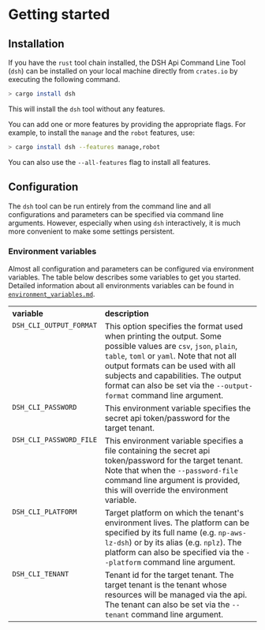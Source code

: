 # Getting started

## Installation

If you have the `rust` tool chain installed, the DSH Api Command Line Tool (`dsh`) can be
installed on your local machine directly from `crates.io` by executing the following command.

```bash
> cargo install dsh
```

This will install the `dsh` tool without any features.

You can add one or more features by providing the appropriate flags.
For example, to install the `manage` and the `robot` features, use:

```bash
> cargo install dsh --features manage,robot
```

You can also use the `--all-features` flag to install all features.

## Configuration

The `dsh` tool can be run entirely from the command line and
all configurations and parameters can be specified via command line arguments.
However, especially when using `dsh` interactively,
it is much more convenient to make some settings persistent.

### Environment variables

Almost all configuration and parameters can be configured via environment variables.
The table below describes some variables to get you started.
Detailed information about all environments variables can be found in
[`environment_variables.md`](environment_variables.md).

<table>
    <tr valign="top">
        <th align="left">variable</th>
        <th align="left">description</th>
    </tr>
    <tr valign="top">
        <td><code>DSH_CLI_OUTPUT_FORMAT</code></td>
        <td>
            This option specifies the format used when printing the output. 
            Some possible values are
            <code>csv</code>, <code>json</code>, <code>plain</code>, <code>table</code>, 
            <code>toml</code> or <code>yaml</code>.
            Note that not all output formats can be used with all subjects and capabilities.
            The output format can also be set via the 
            <code>--output-format</code> command line argument.
        </td>
    </tr>
    <tr valign="top">
        <td><code>DSH_CLI_PASSWORD</code></td>
        <td>
            This environment variable specifies the secret api token/password for the target tenant.
        </td>
    </tr>
    <tr valign="top">
        <td><code>DSH_CLI_PASSWORD_FILE</code></td>
        <td>
            This environment variable specifies a file containing the secret api 
            token/password for the target tenant. 
            Note that when the <code>--password-file</code> command line argument is provided,
            this will override the environment variable. 
        </td>
    </tr>
    <tr valign="top">
        <td><code>DSH_CLI_PLATFORM</code></td>
        <td>
            Target platform on which the tenant's environment lives. 
            The platform can be specified by its full name (e.g. <code>np-aws-lz-dsh</code>) 
            or by its alias (e.g. <code>nplz</code>).
            The platform can also be specified via the 
            <code>--platform</code> command line argument.
        </td>
    </tr>
    <tr valign="top">
        <td><code>DSH_CLI_TENANT</code></td>
        <td>
            Tenant id for the target tenant. The target tenant is the tenant whose resources 
            will be managed via the api.
            The tenant can also be set via the 
            <code>--tenant</code> command line argument.
        </td>
    </tr>
</table>

